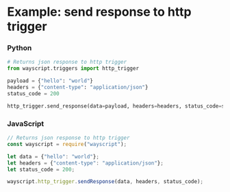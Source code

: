 # Example: send response to http trigger

### Python

```python
# Returns json response to http trigger
from wayscript.triggers import http_trigger

payload = {"hello": "world"}
headers = {"content-type": "application/json"}
status_code = 200

http_trigger.send_response(data=payload, headers=headers, status_code=status_code)
```

### JavaScript

```javascript
// Returns json response to http trigger
const wayscript = require("wayscript");

let data = {"hello": "world"};
let headers = {"content-type": "application/json"};
let status_code = 200;

wayscript.http_trigger.sendResponse(data, headers, status_code);
```
